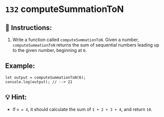 # `132` computeSummationToN

## 📝 Instructions:

1. Write a function called `computeSummationToN`. Given a number, `computeSummationToN`  returns the sum of sequential numbers leading up to the given number, beginning at `0`.

## Example:

```Js
let output = computeSummationToN(6);
console.log(output); // --> 21
```

## 💡 Hint:

+ If `n = 4`, it should calculate the sum of `1 + 2 + 3 + 4`, and return `10`.